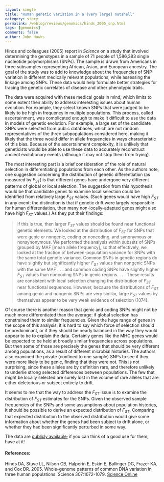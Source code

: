 ```yaml
---
layout: single 
title: "Human genetic variation in a (very large) nutshell" 
category: story
permalink: /weblog/reviews/genomics/hinds_2005_snp.html
tags: [genomics] 
comments: false 
author: John Hawks 
---
```



<p>
Hinds and colleagues (2005) report in <i>Science</i> on a study that involved determining the genotypes in a sample of 71 people of 1,586,383 single nucleotide polymorphisms (SNPs). The sample is drawn from Americans in three subsamples representing African, Asian, and European ancestry. The goal of the study was to add to knowledge about the frequencies of SNP variation in different medically relevant populations, while assessing the linkage among SNPs. These data would help formulate better strategies for tracing the genetic correlates of disease and other phenotypic traits. 
</p>

<p>
The data were acquired with these medical goals in mind, which limits to some extent their ability to address interesting issues about human evolution. For example, they select known SNPs that were judged to be likely to be high in frequency in multiple populations. This process, called ascertainment, was complicated enough to make it difficult to use the data in models of genetic evolution. For example, a large set of the candidate SNPs were selected from public databases, which are not random representatives of the three subpopulations considered here, making it likely that the three would differ in allele frequencies in ways characteristic of this bias. Because of the ascertainment complexity, it is unlikely that geneticists would be able to use these data to accurately reconstruct ancient evolutionary events (although it may not stop them from trying). 
</p>

<p>
The most interesting part is a brief consideration of the role of natural selection in differentiating populations from each other. As the authors note, one suggestion concerning the distribution of genetic differentiation (as measured by <i>F<sub>ST</sub></i>) is that different genes have undergone very different patterns of global or local selection. The suggestion from this hypothesis would be that candidate genes to examine local selection could be identified from relatively large <i>F<sub>ST</sub></i> values. (Such genes would have high <i>F<sub>ST</sub></i> in any event; the distinction is that if genetic drift were largely responsible for human differentiation, then many non-locally-adapted genes might also have high <i>F<sub>ST</sub></i> values.) As they put their findings: 
</p>

<blockquote>If this is true, then larger <i>F<sub>ST</sub></i> values should be found near functional genetic elements. We looked at the distribution of <i>F<sub>ST</sub></i> for SNPs that were genic or nongenic, coding or noncoding, and synonymous or nonsynonymous. We performed the analysis within subsets of SNPs grouped by MAF [mean allele frequency], so that effectively, we looked at the fraction of between-population variance for SNPs with the same total genetic variance. Common SNPs in genetic regions do have slightly but significantly higher <i>F<sub>ST</sub></i> values than nongenic SNPs with the same MAF . . . and common coding SNPs have slightly higher <i>F<sub>ST</sub></i> values than noncoding SNPs in genic regions. . . . These results are consistent with local selection changing the distribution of <i>F<sub>ST</sub></i> near functional sequences. However, because the distributions of <i>F<sub>ST</sub></i> among genic and nongenic SNPs are very similar, large <i>F<sub>ST</sub></i> values by themselves appear to be very weak evidence of selection (1074). </blockquote>

<p>
Of course there is another reason that genic and coding SNPs might not be much more differentiated than the average: if global selection has constrained them to similar frequencies. Given the huge range of genes in the scope of this analysis, it is hard to say which force of selection should be predominant, or if they should be nearly balanced in the way they would appear to be to explain the data. Certainly genes like the MHC genes would be expected to be held at broadly similar frequencies across populations. But then some of those are precisely the genes that should be very different among populations, as a result of different microbial histories. The authors also examined the private (confined to one sample) SNPs to see if they were more likely to be genic, finding that they were not. This is not surprising, since these alleles are by definition rare, and therefore unlikely to underlie strong selected differences between populations. The few that might be locally selected are surely lost in the volume of rare alleles that are either deleterious or subject entirely to drift. 
</p>

<p>
It seems to me that the way to address the <i>F<sub>ST</sub></i> issue is to examine the distribution of <i>F<sub>ST</sub></i> estimates for the SNPs. Given the observed sample frequencies of the SNPs and some assumptions about population histories, it should be possible to derive an expected distribution of <i>F<sub>ST</sub></i>. Comparing that expected distribution to the observed distribution would give some information about whether the genes had been subject to drift alone, or whether they had been significantly perturbed in some way. 
</p>

<p>
The data are 
<a href="http://genome.perlegen.com">publicly available</a>; if you can think of a good use for them, have at it!
</p>

<h4>References:</h4>

<p class="cite">Hinds DA, Stuve LL, Nilson GB, Halperin E, Eskin E, Ballinger DG, Frazer KA, and Cox DR. 2005. Whole-genome patterns of common DNA variation in three human populations. Science 307:1072-1079. 
<a href="http://www.sciencemag.org/cgi/content/abstract/307/5712/1072">Science Online</a></p>

